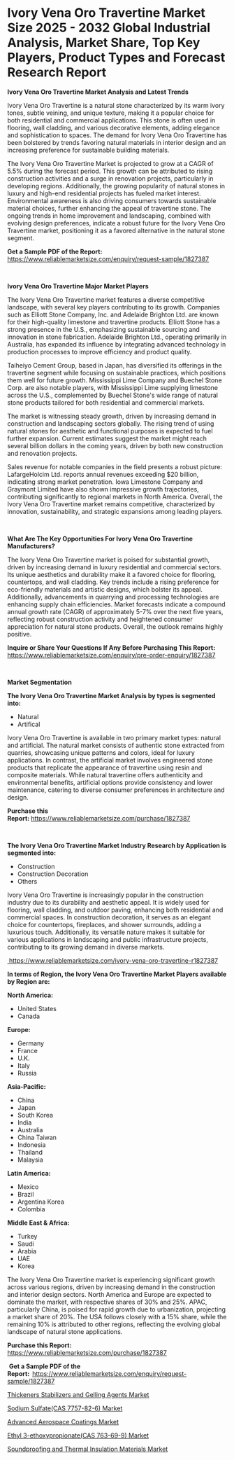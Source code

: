 <p><h1>Ivory Vena Oro Travertine Market Size 2025 - 2032 Global Industrial Analysis, Market Share, Top Key Players, Product Types and Forecast Research Report</h1></p><p><strong>Ivory Vena Oro Travertine Market Analysis and Latest Trends</strong></p>
<p><p>Ivory Vena Oro Travertine is a natural stone characterized by its warm ivory tones, subtle veining, and unique texture, making it a popular choice for both residential and commercial applications. This stone is often used in flooring, wall cladding, and various decorative elements, adding elegance and sophistication to spaces. The demand for Ivory Vena Oro Travertine has been bolstered by trends favoring natural materials in interior design and an increasing preference for sustainable building materials.</p><p>The Ivory Vena Oro Travertine Market is projected to grow at a CAGR of 5.5% during the forecast period. This growth can be attributed to rising construction activities and a surge in renovation projects, particularly in developing regions. Additionally, the growing popularity of natural stones in luxury and high-end residential projects has fueled market interest. Environmental awareness is also driving consumers towards sustainable material choices, further enhancing the appeal of travertine stone. The ongoing trends in home improvement and landscaping, combined with evolving design preferences, indicate a robust future for the Ivory Vena Oro Travertine market, positioning it as a favored alternative in the natural stone segment.</p></p>
<p><strong>Get a Sample PDF of the Report:&nbsp;</strong> <a href="https://www.reliablemarketsize.com/enquiry/request-sample/1827387?utm_campaign=1133&utm_medium=2&utm_source=Github&utm_content=ia&utm_term=03042025&utm_id=ivory-vena-oro-travertine">https://www.reliablemarketsize.com/enquiry/request-sample/1827387</a></p>
<p>&nbsp;</p>
<p><strong>Ivory Vena Oro Travertine Major Market Players</strong></p>
<p><p>The Ivory Vena Oro Travertine market features a diverse competitive landscape, with several key players contributing to its growth. Companies such as Elliott Stone Company, Inc. and Adelaide Brighton Ltd. are known for their high-quality limestone and travertine products. Elliott Stone has a strong presence in the U.S., emphasizing sustainable sourcing and innovation in stone fabrication. Adelaide Brighton Ltd., operating primarily in Australia, has expanded its influence by integrating advanced technology in production processes to improve efficiency and product quality.</p><p>Taiheiyo Cement Group, based in Japan, has diversified its offerings in the travertine segment while focusing on sustainable practices, which positions them well for future growth. Mississippi Lime Company and Buechel Stone Corp. are also notable players, with Mississippi Lime supplying limestone across the U.S., complemented by Buechel Stone's wide range of natural stone products tailored for both residential and commercial markets.</p><p>The market is witnessing steady growth, driven by increasing demand in construction and landscaping sectors globally. The rising trend of using natural stones for aesthetic and functional purposes is expected to fuel further expansion. Current estimates suggest the market might reach several billion dollars in the coming years, driven by both new construction and renovation projects.</p><p>Sales revenue for notable companies in the field presents a robust picture: LafargeHolcim Ltd. reports annual revenues exceeding $20 billion, indicating strong market penetration. Iowa Limestone Company and Graymont Limited have also shown impressive growth trajectories, contributing significantly to regional markets in North America. Overall, the Ivory Vena Oro Travertine market remains competitive, characterized by innovation, sustainability, and strategic expansions among leading players.</p></p>
<p>&nbsp;</p>
<p><strong>What Are The Key Opportunities For Ivory Vena Oro Travertine Manufacturers?</strong></p>
<p><p>The Ivory Vena Oro Travertine market is poised for substantial growth, driven by increasing demand in luxury residential and commercial sectors. Its unique aesthetics and durability make it a favored choice for flooring, countertops, and wall cladding. Key trends include a rising preference for eco-friendly materials and artistic designs, which bolster its appeal. Additionally, advancements in quarrying and processing technologies are enhancing supply chain efficiencies. Market forecasts indicate a compound annual growth rate (CAGR) of approximately 5-7% over the next five years, reflecting robust construction activity and heightened consumer appreciation for natural stone products. Overall, the outlook remains highly positive.</p></p>
<p><strong>Inquire or Share Your Questions If Any Before Purchasing This Report:</strong> <a href="https://www.reliablemarketsize.com/enquiry/pre-order-enquiry/1827387?utm_campaign=1133&utm_medium=2&utm_source=Github&utm_content=ia&utm_term=03042025&utm_id=ivory-vena-oro-travertine">https://www.reliablemarketsize.com/enquiry/pre-order-enquiry/1827387</a></p>
<p>&nbsp;</p>
<p><strong>Market Segmentation</strong></p>
<p><strong>The Ivory Vena Oro Travertine Market Analysis by types is segmented into:</strong></p>
<p><ul><li>Natural</li><li>Artifical</li></ul></p>
<p><p>Ivory Vena Oro Travertine is available in two primary market types: natural and artificial. The natural market consists of authentic stone extracted from quarries, showcasing unique patterns and colors, ideal for luxury applications. In contrast, the artificial market involves engineered stone products that replicate the appearance of travertine using resin and composite materials. While natural travertine offers authenticity and environmental benefits, artificial options provide consistency and lower maintenance, catering to diverse consumer preferences in architecture and design.</p></p>
<p><strong>Purchase this Report:&nbsp;</strong><a href="https://www.reliablemarketsize.com/purchase/1827387?utm_campaign=1133&utm_medium=2&utm_source=Github&utm_content=ia&utm_term=03042025&utm_id=ivory-vena-oro-travertine">https://www.reliablemarketsize.com/purchase/1827387</a></p>
<p>&nbsp;</p>
<p><strong>The Ivory Vena Oro Travertine Market Industry Research by Application is segmented into:</strong></p>
<p><ul><li>Construction</li><li>Construction Decoration</li><li>Others</li></ul></p>
<p><p>Ivory Vena Oro Travertine is increasingly popular in the construction industry due to its durability and aesthetic appeal. It is widely used for flooring, wall cladding, and outdoor paving, enhancing both residential and commercial spaces. In construction decoration, it serves as an elegant choice for countertops, fireplaces, and shower surrounds, adding a luxurious touch. Additionally, its versatile nature makes it suitable for various applications in landscaping and public infrastructure projects, contributing to its growing demand in diverse markets.</p></p>
<p><a href="https://www.reliablemarketsize.com/ivory-vena-oro-travertine-r1827387?utm_campaign=1133&utm_medium=2&utm_source=Github&utm_content=ia&utm_term=03042025&utm_id=ivory-vena-oro-travertine">&nbsp;https://www.reliablemarketsize.com/ivory-vena-oro-travertine-r1827387</a></p>
<p><strong>In terms of Region, the Ivory Vena Oro Travertine Market Players available by Region are:</strong></p>
<p>
    <p> <strong> North America: </strong>
        <ul>
            <li>United States</li>
            <li>Canada</li>
        </ul>
        </p> 
    <p> <strong> Europe: </strong>
        <ul>
            <li>Germany</li>
            <li>France</li>
            <li>U.K.</li>
            <li>Italy</li>
            <li>Russia</li>
        </ul>
        </p> 
    <p> <strong> Asia-Pacific: </strong>
        <ul>
            <li>China</li>
            <li>Japan</li>
            <li>South Korea</li>
            <li>India</li>
            <li>Australia</li>
            <li>China Taiwan</li>
            <li>Indonesia</li>
            <li>Thailand</li>
            <li>Malaysia</li>
        </ul>
        </p> 
    <p> <strong> Latin America: </strong>
        <ul>
            <li>Mexico</li>
            <li>Brazil</li>
            <li>Argentina Korea</li>
            <li>Colombia</li>
        </ul>
        </p> 
    <p> <strong> Middle East & Africa: </strong>
        <ul>
            <li>Turkey</li>
            <li>Saudi</li>
            <li>Arabia</li>
            <li>UAE</li>
            <li>Korea</li>
        </ul>
    </p>
    </p>
<p><p>The Ivory Vena Oro Travertine market is experiencing significant growth across various regions, driven by increasing demand in the construction and interior design sectors. North America and Europe are expected to dominate the market, with respective shares of 30% and 25%. APAC, particularly China, is poised for rapid growth due to urbanization, projecting a market share of 20%. The USA follows closely with a 15% share, while the remaining 10% is attributed to other regions, reflecting the evolving global landscape of natural stone applications.</p></p>
<p><strong>Purchase this Report: </strong><a href="https://www.reliablemarketsize.com/purchase/1827387?utm_campaign=1133&utm_medium=2&utm_source=Github&utm_content=ia&utm_term=03042025&utm_id=ivory-vena-oro-travertine">https://www.reliablemarketsize.com/purchase/1827387</a></p>
<p>&nbsp;<strong>Get a Sample PDF of the Report:&nbsp;&nbsp;</strong><a href="https://www.reliablemarketsize.com/enquiry/request-sample/1827387?utm_campaign=1133&utm_medium=2&utm_source=Github&utm_content=ia&utm_term=03042025&utm_id=ivory-vena-oro-travertine">https://www.reliablemarketsize.com/enquiry/request-sample/1827387</a></p>
<p><strong></strong></p>
<p><p><a href="https://github.com/jemalapoilly/Market-Research-Report-List-1/blob/main/thickeners-stabilizers-and-gelling-agents-market.md?utm_campaign=1133&utm_medium=2&utm_source=Github&utm_content=ia&utm_term=03042025&utm_id=ivory-vena-oro-travertine">Thickeners Stabilizers and Gelling Agents Market</a></p><p><a href="https://github.com/siriyagayo/Market-Research-Report-List-1/blob/main/sodium-sulfatecas-7757-82-6-market.md?utm_campaign=1133&utm_medium=2&utm_source=Github&utm_content=ia&utm_term=03042025&utm_id=ivory-vena-oro-travertine">Sodium Sulfate(CAS 7757-82-6) Market</a></p><p><a href="https://github.com/shapurforouz/Market-Research-Report-List-1/blob/main/advanced-aerospace-coatings-market.md?utm_campaign=1133&utm_medium=2&utm_source=Github&utm_content=ia&utm_term=03042025&utm_id=ivory-vena-oro-travertine">Advanced Aerospace Coatings Market</a></p><p><a href="https://github.com/klinzenisaa/Market-Research-Report-List-1/blob/main/ethyl-3-ethoxypropionatecas-763-69-9-market.md?utm_campaign=1133&utm_medium=2&utm_source=Github&utm_content=ia&utm_term=03042025&utm_id=ivory-vena-oro-travertine">Ethyl 3-ethoxypropionate(CAS 763-69-9) Market</a></p><p><a href="https://github.com/oatisorenscl/Market-Research-Report-List-1/blob/main/soundproofing-and-thermal-insulation-materials-market.md?utm_campaign=1133&utm_medium=2&utm_source=Github&utm_content=ia&utm_term=03042025&utm_id=ivory-vena-oro-travertine">Soundproofing and Thermal Insulation Materials Market</a></p></p>